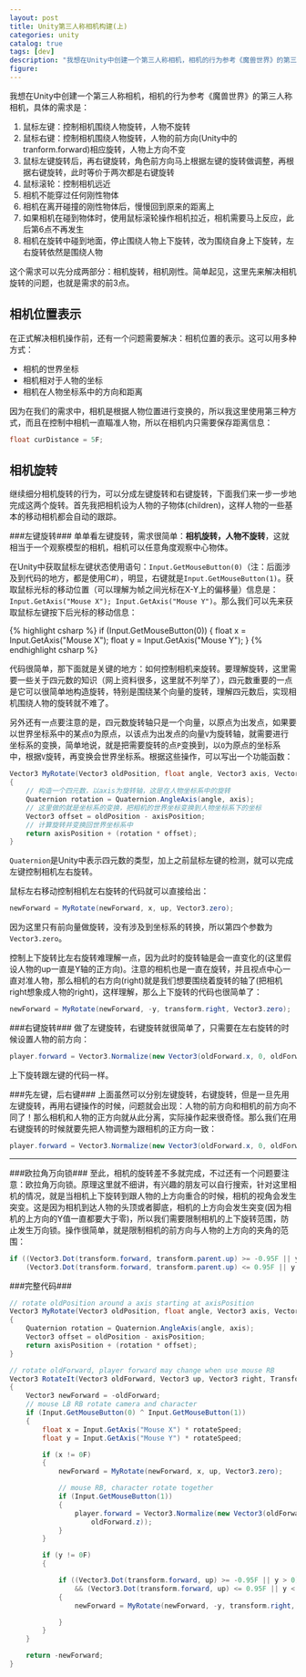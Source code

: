```yaml
---
layout: post
title: Unity第三人称相机构建(上)
categories: unity
catalog: true
tags: [dev]
description: "我想在Unity中创建一个第三人称相机，相机的行为参考《魔兽世界》的第三人称相机。这里先来解决相机的旋转问题。"
figure: 
---
```


我想在Unity中创建一个第三人称相机，相机的行为参考《魔兽世界》的第三人称相机，具体的需求是：

1. 鼠标左键：控制相机围绕人物旋转，人物不旋转
2. 鼠标右键：控制相机围绕人物旋转，人物的前方向(Unity中的tranform.forward)相应旋转，人物上方向不变
3. 鼠标左键旋转后，再右键旋转，角色前方向马上根据左键的旋转做调整，再根据右键旋转，此时等价于两次都是右键旋转
4. 鼠标滚轮：控制相机远近
5. 相机不能穿过任何刚性物体
6. 相机在离开碰撞的刚性物体后，慢慢回到原来的距离上
7. 如果相机在碰到物体时，使用鼠标滚轮操作相机拉近，相机需要马上反应，此后第6点不再发生
8. 相机在旋转中碰到地面，停止围绕人物上下旋转，改为围绕自身上下旋转，左右旋转依然是围绕人物



这个需求可以先分成两部分：相机旋转，相机刚性。简单起见，这里先来解决相机旋转的问题，也就是需求的前3点。

相机位置表示
----------------
在正式解决相机操作前，还有一个问题需要解决：相机位置的表示。这可以用多种方式：

- 相机的世界坐标
- 相机相对于人物的坐标
- 相机在人物坐标系中的方向和距离

因为在我们的需求中，相机是根据人物位置进行变换的，所以我这里使用第三种方式，而且在控制中相机一直瞄准人物，所以在相机内只需要保存距离信息：

```c#
float curDistance = 5F;
```

相机旋转
-------------
继续细分相机旋转的行为，可以分成左键旋转和右键旋转，下面我们来一步一步地完成这两个旋转。首先我把相机设为人物的子物体(children)，这样人物的一些基本的移动相机都会自动的跟踪。

###左键旋转###
单单看左键旋转，需求很简单：**相机旋转，人物不旋转**，这就相当于一个观察模型的相机，相机可以任意角度观察中心物体。

在Unity中获取鼠标左键状态使用语句：`Input.GetMouseButton(0)`（注：后面涉及到代码的地方，都是使用C#），明显，右键就是`Input.GetMouseButton(1)`。获取鼠标光标的移动位置（可以理解为帧之间光标在X-Y上的偏移量）信息是：`Input.GetAxis("Mouse X"); Input.GetAxis("Mouse Y")`。那么我们可以先来获取鼠标左键按下后光标的移动信息：

{% highlight csharp %}
if (Input.GetMouseButton(0))
{
    float x = Input.GetAxis("Mouse X");
    float y = Input.GetAxis("Mouse Y");
}
{% endhighlight csharp %}
 
代码很简单，那下面就是关键的地方：如何控制相机来旋转。要理解旋转，这里需要一些关于四元数的知识（网上资料很多，这里就不列举了），四元数重要的一点是它可以很简单地构造旋转，特别是围绕某个向量的旋转，理解四元数后，实现相机围绕人物的旋转就不难了。

另外还有一点要注意的是，四元数旋转轴只是一个向量，以原点为出发点，如果要以世界坐标系中的某点`O`为原点，以该点为出发点的向量`V`为旋转轴，就需要进行坐标系的变换，简单地说，就是把需要旋转的点`P`变换到，以`O`为原点的坐标系中，根据`V`旋转，再变换会世界坐标系。根据这些操作，可以写出一个功能函数：

```c#
Vector3 MyRotate(Vector3 oldPosition, float angle, Vector3 axis, Vector3 axisPosition)
{
    // 构造一个四元数，以axis为旋转轴，这是在人物坐标系中的旋转
    Quaternion rotation = Quaternion.AngleAxis(angle, axis);
    // 这里做的就是坐标系的变换，把相机的世界坐标变换到人物坐标系下的坐标
    Vector3 offset = oldPosition - axisPosition;
    // 计算旋转并变换回世界坐标系中
    return axisPosition + (rotation * offset);
}
```
`Quaternion`是Unity中表示四元数的类型，加上之前鼠标左键的检测，就可以完成左键控制相机左右旋转。

鼠标左右移动控制相机左右旋转的代码就可以直接给出：

```c#
newForward = MyRotate(newForward, x, up, Vector3.zero);
```
因为这里只有前向量做旋转，没有涉及到坐标系的转换，所以第四个参数为`Vector3.zero`。

控制上下旋转比左右旋转难理解一点，因为此时的旋转轴是会一直变化的(这里假设人物的up一直是Y轴的正方向)。注意的相机也是一直在旋转，并且视点中心一直对准人物，那么相机的右方向(right)就是我们想要围绕着旋转的轴了(把相机right想象成人物的right)，这样理解，那么上下旋转的代码也很简单了：

```csharp
newForward = MyRotate(newForward, -y, transform.right, Vector3.zero);
```

###右键旋转###
做了左键旋转，右键旋转就很简单了，只需要在左右旋转的时候设置人物的前方向：

```csharp
player.forward = Vector3.Normalize(new Vector3(oldForward.x, 0, oldForward.z));
```

上下旋转跟左键的代码一样。

###先左键，后右键###
上面虽然可以分别左键旋转，右键旋转，但是一旦先用左键旋转，再用右键操作的时候，问题就会出现：人物的前方向和相机的前方向不同了！那么相机和人物的正方向就从此分离，实际操作起来很奇怪。那么我们在用右键旋转的时候就要先把人物调整为跟相机的正方向一致：

```csharp
player.forward = Vector3.Normalize(new Vector3(oldForward.x, 0, oldForward.z));

```

- - - 

###欧拉角万向锁###
至此，相机的旋转差不多就完成，不过还有一个问题要注意：欧拉角万向锁。原理这里就不细讲，有兴趣的朋友可以自行搜索，针对这里相机的情况，就是当相机上下旋转到跟人物的上方向重合的时候，相机的视角会发生突变。这是因为相机到达人物的头顶或者脚底，相机的上方向会发生突变(因为相机的上方向的Y值一直都要大于零)，所以我们需要限制相机的上下旋转范围，防止发生万向锁。操作很简单，就是限制相机的前方向与人物的上方向的夹角的范围：

```c#
if ((Vector3.Dot(transform.forward, transform.parent.up) >= -0.95F || y > 0) &&
    (Vector3.Dot(transform.forward, transform.parent.up) <= 0.95F || y < 0))
```

###完整代码###

```csharp
// rotate oldPosition around a axis starting at axisPosition
Vector3 MyRotate(Vector3 oldPosition, float angle, Vector3 axis, Vector3 axisPosition)
{
    Quaternion rotation = Quaternion.AngleAxis(angle, axis);
    Vector3 offset = oldPosition - axisPosition;
    return axisPosition + (rotation * offset);
}

// rotate oldForward, player forward may change when use mouse RB
Vector3 RotateIt(Vector3 oldForward, Vector3 up, Vector3 right, Transform player)
{
    Vector3 newForward = -oldForward;
    // mouse LB RB rotate camera and character
    if (Input.GetMouseButton(0) ^ Input.GetMouseButton(1))
    {
        float x = Input.GetAxis("Mouse X") * rotateSpeed;
        float y = Input.GetAxis("Mouse Y") * rotateSpeed;

        if (x != 0F)
        {
            newForward = MyRotate(newForward, x, up, Vector3.zero);

            // mouse RB, character rotate together
            if (Input.GetMouseButton(1))
            {
                player.forward = Vector3.Normalize(new Vector3(oldForward.x, 0, 
                    oldForward.z));
            }
        }

        if (y != 0F)
        {

            if ((Vector3.Dot(transform.forward, up) >= -0.95F || y > 0)
                && (Vector3.Dot(transform.forward, up) <= 0.95F || y < 0))
            {
                newForward = MyRotate(newForward, -y, transform.right, Vector3.zero);

            }
        }
    }

    return -newForward;
}
```
